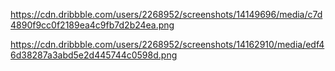 https://cdn.dribbble.com/users/2268952/screenshots/14149696/media/c7d4890f9cc0f2189ea4c9fb7d2b24ea.png

https://cdn.dribbble.com/users/2268952/screenshots/14162910/media/edf46d38287a3abd5e2d445744c0598d.png
